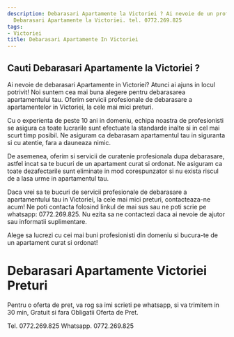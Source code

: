 ```yaml
---
description: Debarasari Apartamente la Victoriei ? Ai nevoie de un profesionist in
  Debarasari Apartamente la Victoriei. tel. 0772.269.825
tags:
- Victoriei
title: Debarasari Apartamente In Victoriei
---
```



## Cauti Debarasari Apartamente la Victoriei ?

Ai nevoie de debarasari Apartamente in Victoriei? Atunci ai ajuns in locul potrivit! Noi suntem cea mai buna alegere pentru debarasarea apartamentului tau. Oferim servicii profesionale de debarasare a apartamentelor in Victoriei, la cele mai mici preturi. 

Cu o experienta de peste 10 ani in domeniu, echipa noastra de profesionisti se asigura ca toate lucrarile sunt efectuate la standarde inalte si in cel mai scurt timp posibil. Ne asiguram ca debarasam apartamentul tau in siguranta si cu atentie, fara a dauneaza nimic.

De asemenea, oferim si servicii de curatenie profesionala dupa debarasare, astfel incat sa te bucuri de un apartament curat si ordonat. Ne asiguram ca toate dezafectarile sunt eliminate in mod corespunzator si nu exista riscul de a lasa urme in apartamentul tau. 

Daca vrei sa te bucuri de servicii profesionale de debarasare a apartamentului tau in Victoriei, la cele mai mici preturi, contacteaza-ne acum! Ne poti contacta folosind linkul de mai sus sau ne poti scrie pe whatsapp: 0772.269.825. Nu ezita sa ne contactezi daca ai nevoie de ajutor sau informatii suplimentare. 

Alege sa lucrezi cu cei mai buni profesionisti din domeniu si bucura-te de un apartament curat si ordonat!

# Debarasari Apartamente Victoriei Preturi
Pentru o oferta de pret, va rog sa imi scrieti pe whatsapp, si va trimitem in 30 min, Gratuit si fara Obligatii Oferta de Pret.

Tel. 0772.269.825
Whatsapp. 0772.269.825